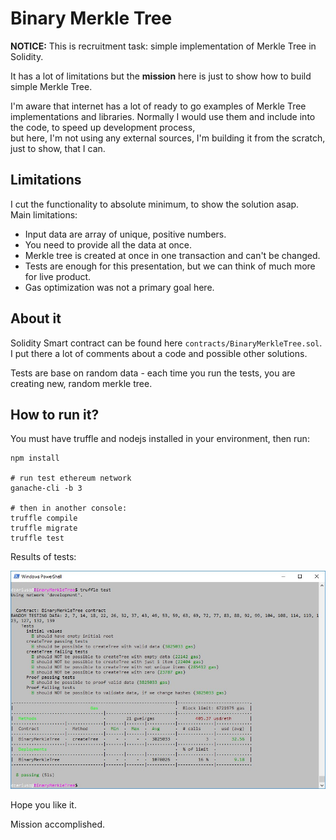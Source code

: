 # Binary Merkle Tree

**NOTICE:** This is recruitment task: simple implementation of Merkle Tree in Solidity.

It has a lot of limitations but the **mission** here is just to show how to build simple Merkle Tree.


I'm aware that internet has a lot of ready to go examples of Merkle Tree implementations and libraries.
Normally I would use them and include into the code, to speed up development process,    
but here, I'm not using any external sources, I'm building it from the scratch, just to show, that I can. 

 

## Limitations

I cut the functionality to absolute minimum, to show the solution asap.  
Main limitations: 

* Input data are array of unique, positive numbers.
* You need to provide all the data at once.
* Merkle tree is created at once in one transaction and can't be changed. 
* Tests are enough for this presentation, but we can think of much more for live product.
* Gas optimization was not a primary goal here.  

## About it

Solidity Smart contract can be found here `contracts/BinaryMerkleTree.sol`. 
I put there a lot of comments about a code and possible other solutions. 
 
Tests are base on random data - each time you run the tests, you are creating new, random merkle tree.



## How to run it?

You must have truffle and nodejs installed in your environment, then run:
```
npm install

# run test ethereum network
ganache-cli -b 3

# then in another console:
truffle compile
truffle migrate
truffle test
```

Results of tests:

![screenshot](./screen.jpg)



Hope you like it.

Mission accomplished.
